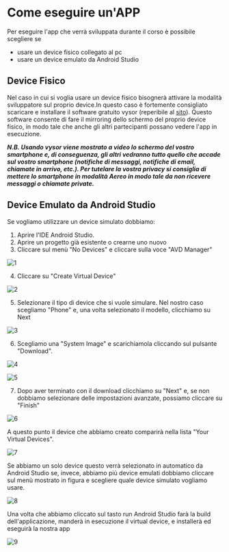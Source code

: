 # Come eseguire un'APP
Per eseguire l'app che verrà sviluppata durante il corso è possibile scegliere se
* usare un device fisico collegato al pc
* usare un device emulato da Android Studio

## Device Fisico
Nel caso in cui si voglia usare un device fisico bisognerà attivare la modalità sviluppatore sul proprio device.In questo caso è fortemente consigliato scaricare e installare il software gratuito vysor (reperibile al [sito]( https://www.vysor.io/download/?return=https%3A%2F%2Fwww.vysor.io%2F)).
Questo software consente di fare il mirroring dello schermo del proprio device fisico, in modo tale che  anche gli altri partecipanti possano vedere l'app in esecuzione.

***N.B. Usando vysor viene mostrato a video lo schermo del vostro smartphone e, di conseguenza, gli altri vedranno tutto quello che accade sul vostro smartphone (notifiche di messaggi, notifiche di email, chiamate in arrivo, etc.). Per tutelare la vostra privacy si consiglia di mettere lo smartphone in modalità Aereo in modo tale da non
ricevere messaggi o chiamate private.***

## Device Emulato da Android Studio
Se vogliamo utilizzare un device simulato dobbiamo:
1. Aprire l'IDE Android Studio.
2. Aprire un progetto già esistente o crearne uno nuovo
3. Cliccare sul menù "No Devices" e cliccare sulla voce "AVD Manager"

![1](https://user-images.githubusercontent.com/53529795/104844510-ef875e00-58d0-11eb-9432-e633fa938304.PNG)

4. Cliccare su "Create Virtual Device"

![2](https://user-images.githubusercontent.com/53529795/104844511-f2824e80-58d0-11eb-81f5-c1b7a3537701.PNG)

5. Selezionare il tipo di device che si vuole simulare. Nel nostro caso scegliamo "Phone" e, una volta selezionato il modello,
   clicchiamo su Next

![3](https://user-images.githubusercontent.com/53529795/104844513-f4e4a880-58d0-11eb-8714-3ca431f7d8d0.PNG)

6. Scegliamo una "System Image" e scarichiamola cliccando sul pulsante "Download".

![4](https://user-images.githubusercontent.com/53529795/104844514-f615d580-58d0-11eb-81c8-05cddab6343d.PNG)

![5](https://user-images.githubusercontent.com/53529795/104844516-f7470280-58d0-11eb-940f-83481b01c111.PNG)

7. Dopo aver terminato con il download clicchiamo su "Next" e, se non dobbiamo selezionare delle impostazioni avanzate, possiamo cliccare su "Finish"

![6](https://user-images.githubusercontent.com/53529795/104844517-f7df9900-58d0-11eb-9fd9-76d2f88ea550.PNG)

A questo punto il device che abbiamo creato comparirà nella lista "Your Virtual Devices".

![7](https://user-images.githubusercontent.com/53529795/104844518-f8782f80-58d0-11eb-8e2d-d7639df8202c.PNG)

Se abbiamo un solo device questo verrà selezionato in automatico da Android Studio se, invece, abbiamo più device emulati dobbiamo cliccare sul menù mostrato in figura e scegliere quale device simulato vogliamo usare.

![8](https://user-images.githubusercontent.com/53529795/104844519-f9a95c80-58d0-11eb-883a-b66d5d074804.PNG)

Una volta che abbiamo cliccato sul tasto run Android Studio farà la build dell'applicazione, manderà in esecuzione il virtual device, e installerà ed eseguirà la nostra app

![9](https://user-images.githubusercontent.com/53529795/104844508-ec8c6d80-58d0-11eb-8b3f-329fd277db31.PNG)
